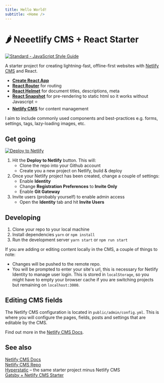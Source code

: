 ```yaml
---
title: Hello World!
subtitle: <Home />
---
```

# 🌶 Neeetlify CMS + React Starter

[![Standard - JavaScript Style Guide](https://img.shields.io/badge/code_style-standard-brightgreen.svg)](http://standardjs.com/)

A starter project for creating lightning-fast, offline-first websites with [Netlify CMS](https://netlifycms.org) and React.

* **[Create React App](https://github.com/facebookincubator/create-react-app)**
* **[React Router](https://github.com/ReactTraining/react-router)** for routing
* **[React Helmet](https://github.com/nfl/react-helmet)** for document titles, descriptions, meta
* **[React Snapshot](https://github.com/geelen/react-snapshot)** for pre-rendering to static html so it works without Javascript ⭐️
* **[Netlify CMS](https://github.com/netlify/netlify-cms)** for content management

I aim to include commonly used components and best-practices e.g. forms, settings, <head> tags, lazy-loading images, etc.

## Get going

[![Deploy to Netlify](https://www.netlify.com/img/deploy/button.svg)](https://app.netlify.com/start/deploy?repository=https://github.com/Jinksi/netlify-cms-react-starter)

1. Hit the **Deploy to Netlify** button. This will:
   * Clone the repo into your Github account
   * Create you a new project on Netlify, build & deploy
2. Once your Netlify project has been created, change a couple of settings:
   * Enable **Identity**
   * Change **Registration Preferences** to **Invite Only**
   * Enable **Git Gateway**
3. Invite users (probably yourself) to enable admin access
   * Open the **Identity** tab and hit **Invite Users**

## Developing

1. Clone your repo to your local machine
2. Install dependencies
   `yarn` or `npm install`
3. Run the development server
   `yarn start` or `npm run start`

If you are adding or editing content locally in the CMS, a couple of things to note:

* Changes will be pushed to the remote repo.
* You will be prompted to enter your site's url, this is necessary for Netlify Identity to manage user login. This is stored in `localStorage`, so you might have to empty your browser cache if you are switching projects but remaining on `localhost:3000`.

## Editing CMS fields

The Netlify CMS configuration is located in `public/admin/config.yml`. This is where you will configure the pages, fields, posts and settings that are editable by the CMS.

Find out more in the [Netlify CMS Docs](https://www.netlifycms.org/docs/#configuration).

## See also

[Netlify CMS Docs](https://www.netlifycms.org/docs/)\
[Netlify CMS Repo](https://github.com/netlify/netlify-cms)\
[Hyperstatic](https://github.com/Jinksi/hyperstatic) – the same starter project minus Netlify CMS\
[Gatsby + Netlify CMS Starter](https://github.com/AustinGreen/gatsby-starter-netlify-cms)
